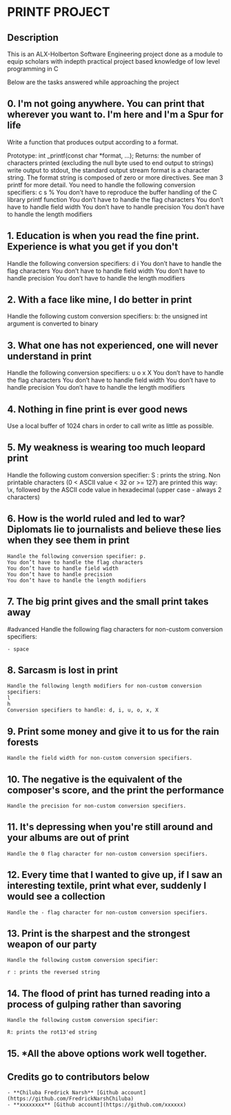 # PRINTF PROJECT

## Description

This is an ALX-Holberton Software Engineering project done as a module to equip scholars
with indepth practical project based knowledge of low level programming in C

Below are the tasks answered while approaching the project

## 0. I'm not going anywhere. You can print that wherever you want to. I'm here and I'm a Spur for life

Write a function that produces output according to a format.

Prototype: int \_printf(const char \*format, ...);
Returns: the number of characters printed (excluding the null byte used to end output to strings)
write output to stdout, the standard output stream
format is a character string. The format string is composed of zero or more directives. See man 3 printf for more detail. You need to handle the following conversion specifiers:
c
s
%
You don’t have to reproduce the buffer handling of the C library printf function
You don’t have to handle the flag characters
You don’t have to handle field width
You don’t have to handle precision
You don’t have to handle the length modifiers

## 1. Education is when you read the fine print. Experience is what you get if you don't

Handle the following conversion specifiers:
d
i
You don’t have to handle the flag characters
You don’t have to handle field width
You don’t have to handle precision
You don’t have to handle the length modifiers

## 2. With a face like mine, I do better in print

Handle the following custom conversion specifiers:
b: the unsigned int argument is converted to binary

## 3. What one has not experienced, one will never understand in print

Handle the following conversion specifiers:
u
o
x
X
You don’t have to handle the flag characters
You don’t have to handle field width
You don’t have to handle precision
You don’t have to handle the length modifiers

## 4. Nothing in fine print is ever good news

Use a local buffer of 1024 chars in order to call write as little as possible.

## 5. My weakness is wearing too much leopard print

Handle the following custom conversion specifier:
	S : prints the string.
Non printable characters (0 < ASCII value < 32 or >= 127) are printed this way: \x, followed by the ASCII code value in hexadecimal (upper case - always 2 characters)

## 6. How is the world ruled and led to war? Diplomats lie to journalists and believe these lies when they see them in print

	Handle the following conversion specifier: p.
	You don’t have to handle the flag characters
	You don’t have to handle field width
	You don’t have to handle precision
	You don’t have to handle the length modifiers

## 7. The big print gives and the small print takes away

#advanced
	Handle the following flag characters for non-custom conversion specifiers:

	- space

## 8. Sarcasm is lost in print

	Handle the following length modifiers for non-custom conversion specifiers:
	l
	h
	Conversion specifiers to handle: d, i, u, o, x, X

## 9. Print some money and give it to us for the rain forests

	Handle the field width for non-custom conversion specifiers.

## 10. The negative is the equivalent of the composer's score, and the print the performance

	Handle the precision for non-custom conversion specifiers.

## 11. It's depressing when you're still around and your albums are out of print

	Handle the 0 flag character for non-custom conversion specifiers.

## 12. Every time that I wanted to give up, if I saw an interesting textile, print what ever, suddenly I would see a collection

	Handle the - flag character for non-custom conversion specifiers.

## 13. Print is the sharpest and the strongest weapon of our party

	Handle the following custom conversion specifier:

	r : prints the reversed string

## 14. The flood of print has turned reading into a process of gulping rather than savoring

	Handle the following custom conversion specifier:

	R: prints the rot13'ed string

## 15. \*All the above options work well together.

## Credits go to contributors below

	- **Chiluba Fredrick Narsh** [Github account](https://github.com/FredrickNarshChiluba)
	- **xxxxxxxx** [Github account](https://github.com/xxxxxx)

